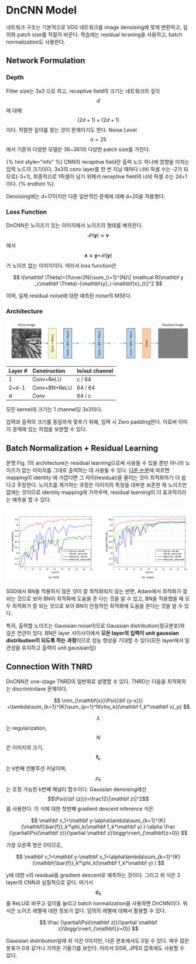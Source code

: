 # DnCNN Model

네트워크 구조는 기본적으로 VGG 네트워크를 image denoising에 맞게 변환하고, 깊이와 patch size를 적절히 바꾼다.  학습에는 residual leraning을 사용하고, batch normalization도 사용한다. 

## Network Formulation

### Depth

Filter size는 3x3 으로 하고, receptive field의 크기는 네트워크의 깊이 $$d$$에 대해 $$(2d+1)\times(2d+1)$$이다. 적절한 깊이를 찾는 것이 문제이기도 한다. Noise Level $$\sigma=25$$에서 기존의 다양한 모델은 36~361의 다양한 patch size를 가진다. 

{% hint style="info" %}
CNN의 receptive field란 출력 노드 하나에 영향을 미치는 입력 노드의 크기이다. 3x3의 conv layer를 한 번 지날 때마다 너비 픽셀 수는 -2가 되므로\(-3+1\), 최종적으로 1픽셀이 남기 위해서 receptive field의 너비 픽셀 수는 2d+1이다. 
{% endhint %}

Denoising에는 d=17이지만 다른 일반적인 문제에 대해 d=20을 적용했다.

### Loss Function

DnCNN은 노이즈가 있는 이미지에서 노이즈의 형태를 예측한다. $$\mathcal{R}(\mathbf{y})\approx \mathbf{v}$$ 에서 $$\mathbf{x=y-}\mathcal{R}(\mathbf y)$$ 가 노이즈 없는 이미지이다. 따라서 loss function은 

$$
l(\mathbf \Theta)={1\over2N}\sum_{i=1}^{N}\| \mathcal R(\mathbf y _i;\mathbf \Theta)-(\mathbf{y}_i-\mathbf{x}_i)\|^2
$$

이며, 실제 residual noise에 대한 예측된 noise의 MSE다. 

### Architecture

![Fig. 1. The architecture of the proposed DnCNN network.](../.gitbook/assets/image%20%281%29%20%281%29%20%281%29%20%281%29.png)

| Layer \# | Construction | In/out channel |
| :--- | :--- | :--- |
| 1 | Conv+ReLU | c / 64 |
| 2~d-1   | Conv+BN+ReLU | 64 / 64 |
| d | Conv | 64 / c |

모든 kernel의 크기는 1 channel당 3x3이다. 

입력과 출력의 크기를 동일하게 맞추기 위해, 입력 시 Zero padding한다. 이로써 이미지 경계에 있는 허점을 보완할 수 있다.

## Batch Normalization + Residual Learning

분명 Fig. 1의 architecture는 residual learning으로써 사용될 수 있을 뿐만 아니라 노이즈가 없는 이미지를 그대로 출력하는 데 사용될 수 있다. [다른 논문](https://arxiv.org/abs/1512.03385)에 따르면 mapping이 identity 에 가깝다면 그 차이\(residual\)을 줄이는 것이 최적화하기 더 쉽다고 주장한다. 노이즈를 제거하는 과정은 이미지의 특정을 대부분 보존한 채 노이즈만 없애는 것이므로  identity mapping에 가까우며, residual learning이 더 효과적이라는 예측을 할 수 있다. 

![Fig. 2. The Gaussian denoisi&#x3139;ng results of four specific models under two gradient-based optimization algorithms](../.gitbook/assets/image%20%282%29.png)

SGD에서 BN을 적용하지 않은 것이 잘 최적화되지 않는 반면, Adam에서 최적화가 잘 되는 것으로 보아 BN이 최적화에 도움을 준 다는 것을 알 수 있고, BN을 적용했을 때 모두 최적화가 잘 되는 것으로 보아 BN이 안정적인 최적화에 도움을 준다는 것을 알 수 있다.

특히, 출력할 노이즈는 Gaussian noise이므로 Gaussian distribution\(정규분포\)와 깊은 연관이 있다. BN은 layer 사이사이에서 **모든 layer의 입력이 unit gaussian distribution이 되도록 하는 과정**이므로 성능 향상을 기대할 수 있다\(모든 layer에서 일관성을 유지하고 출력이 unit gaussian임\)

## Connection With TNRD

DnCNN은 one-stage TNRD의 일반화로 설명할 수 있다. TNRD는 다음을 최적화하는 discriminitave 문제이다.

$$
\min_{\mathbf{x}}\Psi({\bf {y-x}}) +\lambda\sum_{k=1}^{K}\sum_{p=1}^N\rho_k((\mathbf f_k*\mathbf x)_p)
$$

$$\lambda$$는 regularization, $$N$$은 이미지의 크기, $$\mathbf f_k$$는 k번째 컨볼루션 커널이며, $$\rho_k$$는 조정 가능한 k번째 패널티 함수이다. Gaussian denoising에선 $$\Psi({\bf {z}})=\frac12\|\mathbf z\|^2$$를 사용한다. 이 식에 대한 첫번째 gradient descent inference 식은

$$
\mathbf x_1=\mathbf y-\alpha\lambda\sum_{k=1}^{K}(\mathbf{\bar{f}}_k*\phi_k(\mathbf f_k*\mathbf y) )-\alpha \frac {\partial\Psi(\mathbf z)}{\partial \mathbf z}\biggr\rvert_{\mathbf{z=0}}
$$

가장 오른쪽 항은 0이므로, 

$$
\mathbf v_1=\mathbf y-\mathbf x_1=\alpha\lambda\sum_{k=1}^{K}(\mathbf{\bar{f}}_k*\phi_k(\mathbf f_k*\mathbf y) )
$$

y에 대한 x의 residual을 gradient descent로 예측하는 것이다. 그리고 위 식은 2 layer의 CNN과 실질적으로 같다. 여기서 $$\phi_k$$를 ReLU로 바꾸고 깊이를 늘리고 batch normalization을 사용하면 DnCNN이다. 위 식은 노이즈 레벨에 대한 정보가 없다. 임의의 레벨에 대해서 활용할 수 있다. 

$$
\frac {\partial\Psi(\mathbf z)}{\partial \mathbf z}\biggr\rvert_{\mathbf{z=0}}
$$

Gaussian distribution일때 위 식은 0이지만, 다른 분포에서도 0일 수 있다. 매우 많은 분포가 0과 같거나 가까운 기울기를 보인다. 따라서 SISR, JPEG 압축에도 사용할 수 있다.

